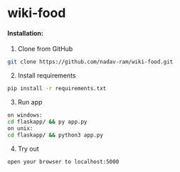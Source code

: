 # wiki-food

#### Installation:

1) Clone from GitHub

```bash
git clone https://github.com/nadav-ram/wiki-food.git
```

2) Install requirements

```bash
pip install -r requirements.txt
```

3) Run app

```bash
on windows:
cd flaskapp/ && py app.py
on unix:
cd flaskapp/ && python3 app.py
```

4) Try out

```bash
open your browser to localhost:5000
```